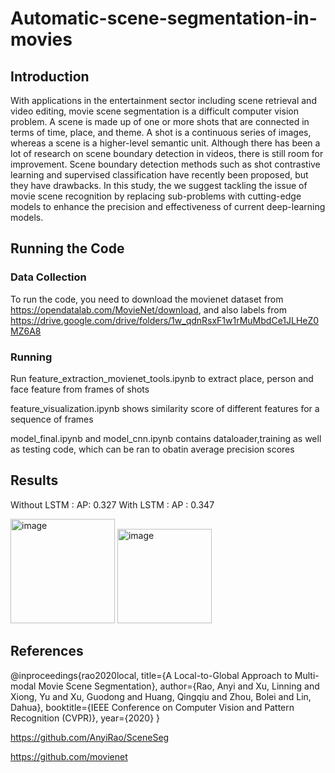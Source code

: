 # Automatic-scene-segmentation-in-movies
## Introduction
With applications in the entertainment sector including scene retrieval and video editing, movie scene segmentation is a difficult computer vision problem. A scene is made up of one or more shots that are connected in terms of time, place, and theme. A shot is a continuous series of images, whereas a scene is a higher-level semantic unit. Although there has been a lot of research on scene boundary detection in videos, there is still room for improvement. Scene boundary detection methods such as shot contrastive learning and supervised classification have recently been proposed, but they have drawbacks. In this study, the we suggest tackling the issue of movie scene recognition by replacing sub-problems with cutting-edge models to enhance the precision and effectiveness of current deep-learning models. 
## Running the Code 
### Data Collection
To run the code, you need to download the movienet dataset from https://opendatalab.com/MovieNet/download, and also labels from https://drive.google.com/drive/folders/1w_qdnRsxF1w1rMuMbdCe1JLHeZ0MZ6A8 
### Running
Run feature_extraction_movienet_tools.ipynb to extract place, person and face feature from frames of shots

feature_visualization.ipynb shows similarity score of different features for a sequence of frames

model_final.ipynb and model_cnn.ipynb contains dataloader,training as well as testing code, which can be ran to obatin average precision scores

## Results
Without LSTM :
AP: 0.327
With LSTM :
AP : 0.347

<img width="167" alt="image" src="https://user-images.githubusercontent.com/60317512/236278010-5d55f1a4-d951-460c-b78c-24ff1c1c0f48.png">

<img width="151" alt="image" src="https://user-images.githubusercontent.com/60317512/236277696-d792d5d6-0484-403e-8b91-0743935241d3.png">


## References
@inproceedings{rao2020local,
title={A Local-to-Global Approach to Multi-modal Movie Scene Segmentation},
author={Rao, Anyi and Xu, Linning and Xiong, Yu and Xu, Guodong and Huang, Qingqiu and Zhou, Bolei and Lin, Dahua},
booktitle={IEEE Conference on Computer Vision and Pattern Recognition (CVPR)},
year={2020}
}

https://github.com/AnyiRao/SceneSeg

https://github.com/movienet
